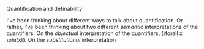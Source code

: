 Quantification and definability

I've been thinking about different ways to talk about quantification. Or rather, I've been thinking about two different *semantic* interpretations of the quantifiers. On the *objectual* interpretation of the quantifiers, \(\forall x \phi(x)\). On the *substitutional* interpretation

